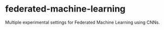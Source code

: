 # federated-machine-learning
Multiple experimental settings for Federated Machine Learning using CNNs.
